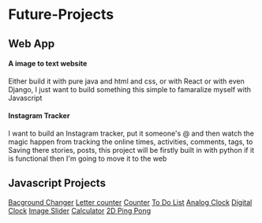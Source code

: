 # Future-Projects
## Web App
#### A image to text website
Either build it with pure java and html and css, or with React or with even Django, I just want to build something this simple to famaralize myself with Javascript
#### Instagram Tracker
I want to build an Instagram tracker, put it someone's @ and then watch the magic happen from tracking the online times, activities, comments, tags, to Saving there stories, posts, this project will be firstly built in with python if it is functional then I'm going to move it to the web
## Javascript Projects
[Bacground Changer][instagram-post]
[Letter counter][instagram-post]
[Counter][instagram-post]
[To Do List][instagram-post]
[Analog Clock][instagram-post]
[Digital Clock][instagram-post]
[Image Slider][instagram-post]
[Calculator][instagram-post]
[2D Ping Pong][instagram-post]

[instagram-post]:https://www.instagram.com/p/CTpJRCPhgWF/
